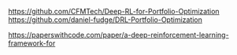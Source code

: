https://github.com/CFMTech/Deep-RL-for-Portfolio-Optimization
https://github.com/daniel-fudge/DRL-Portfolio-Optimization


https://paperswithcode.com/paper/a-deep-reinforcement-learning-framework-for

